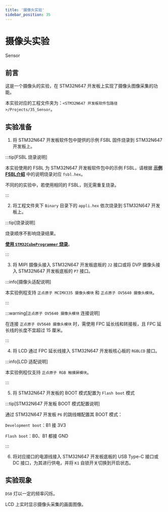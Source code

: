 ```yaml
---
title: '摄像头实验'
sidebar_position: 35
---
```


# 摄像头实验

Sensor

## 前言

这是一个摄像头的实验，在 STM32N647 开发板上实现了摄像头图像采集的功能。

本实验对应的工程文件夹为：`<STM32N647 开发板软件包路径>/Projects/35_Sensor`。

## 实验准备

1. 将 STM32N647 开发板软件包中提供的示例 FSBL 固件烧录到 STM32N647 开发板上。

:::tip[FSBL 烧录说明]

本实验使用的 FSBL 为 STM32N647 开发板软件包中的示例 FSBL，请根据 [**示例 FSBL介绍**](../start-guide/software-package/software-package.md#fsbl) 中的说明烧录对应 `fsbl.hex`。

不同的的实验中，若使用相同的 FSBL，则无需重复烧录。

:::

2. 将工程文件夹下 `Binary` 目录下的 `appli.hex` 依次烧录到 STM32N647 开发板上。

:::tip[烧录说明]

烧录顺序不影响烧录结果。

[**使用 `STM32CubeProgrammer` 烧录**](../start-guide/start-development/step-by-step.md#step-3-使用-stm32cubeprogrammer-烧录)。

:::

3. 将 MIPI 摄像头接入 STM32N647 开发板底板的 `J2` 接口或将 DVP 摄像头接入 STM32N647 开发板底板的 `P7` 接口。

:::info[摄像头适配说明]

本实验例程支持 `正点原子 MCIMX335 摄像头模块` 和 `正点原子 OV5640 摄像头模块`。

:::

:::warning[`正点原子 OV5640 摄像头模块` 连接说明]

在连接 `正点原子 OV5640 摄像头模块` 时，需使用 FPC 延长线和转接板，且 FPC 延长线的长度不宜超过 15 厘米。

:::

4. 将 LCD 通过 FPC 延长线接入 STM32N647 开发板核心板的 `RGBLCD` 接口。

:::info[LCD 适配说明]

本实验例程仅支持 `正点原子 RGB 触摸屏模块`。

:::

5. 将 STM32N647 开发板的 BOOT 模式配置为 `Flash boot` 模式

:::tip[STM32N647 开发板 BOOT 模式配置说明]

通过 STM32N647 开发板 `P6` 的跳线帽配置其 BOOT 模式：

`Development boot`：B1 接 3V3

`Flash boot`：B0、B1 都接 GND

:::

6. 将对应接口的电源线接入 STM32N647 开发板底板的 USB Type-C 接口或 DC 接口，为其进行供电，并将 `K1` 自锁开关切换到开启状态。

## 实验现象

`DS0` 灯以一定的频率闪烁。

LCD 上实时显示摄像头采集的画面图像。
